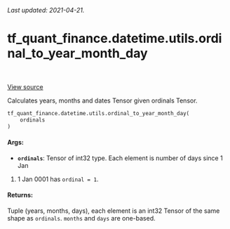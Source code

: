 <!--
This file is generated by a tool. Do not edit directly.
For open-source contributions the docs will be updated automatically.
-->

*Last updated: 2021-04-21.*

<div itemscope itemtype="http://developers.google.com/ReferenceObject">
<meta itemprop="name" content="tf_quant_finance.datetime.utils.ordinal_to_year_month_day" />
<meta itemprop="path" content="Stable" />
</div>

# tf_quant_finance.datetime.utils.ordinal_to_year_month_day

<!-- Insert buttons and diff -->

<table class="tfo-notebook-buttons tfo-api" align="left">
</table>

<a target="_blank" href="https://github.com/google/tf-quant-finance/blob/master/tf_quant_finance/datetime/date_utils.py">View source</a>



Calculates years, months and dates Tensor given ordinals Tensor.

```python
tf_quant_finance.datetime.utils.ordinal_to_year_month_day(
    ordinals
)
```



<!-- Placeholder for "Used in" -->


#### Args:


* <b>`ordinals`</b>: Tensor of int32 type. Each element is number of days since 1 Jan
 0001. 1 Jan 0001 has `ordinal = 1`.


#### Returns:

Tuple (years, months, days), each element is an int32 Tensor of the same
shape as `ordinals`. `months` and `days` are one-based.
